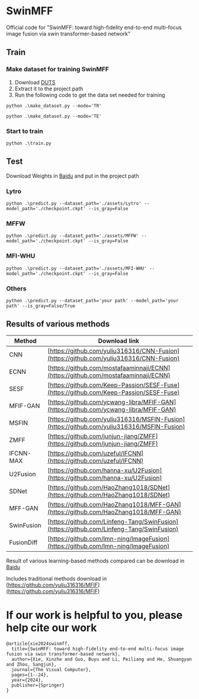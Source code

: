 # SwinMFF
Official code for "SwinMFF: toward high-fidelity end-to-end multi-focus image fusion via swin transformer-based network"

## Train
### Make dataset for training SwinMFF
1. Download [DUTS](https://pan.baidu.com/s/1XCCbFi-uNNXWlig0CNBoIA?pwd=cite)
2. Extract it to the project path
3. Run the following code to get the data set needed for training

`python .\make_dataset.py --mode='TR'`

`python .\make_dataset.py --mode='TE'`

### Start to train
`python .\train.py`
## Test
Download Weights in [Baidu](https://pan.baidu.com/s/15-5_TzVa-ZypyceiMSyMkg?pwd=cite) and put in the project path
### Lytro
`python .\predict.py --dataset_path='./assets/Lytro' --model_path='./checkpoint.ckpt' --is_gray=False`
### MFFW
`python .\predict.py --dataset_path='./assets/MFFW' --model_path='./checkpoint.ckpt' --is_gray=False`
### MFI-WHU
`python .\predict.py --dataset_path='./assets/MFI-WHU' --model_path='./checkpoint.ckpt' --is_gray=False`
### Others
`python .\predict.py --dataset_path='your path' --model_path='your path' --is_gray=False/True`
## Results of various methods
| Method     | Download link                                          |
|------------|--------------------------------------------------------|
| CNN        | [https://github.com/yuliu316316/CNN-Fusion](https://github.com/yuliu316316/CNN-Fusion) |
| ECNN       | [https://github.com/mostafaaminnaji/ECNN](https://github.com/mostafaaminnaji/ECNN) |
| SESF       | [https://github.com/Keep-Passion/SESF-Fuse](https://github.com/Keep-Passion/SESF-Fuse) |
| MFIF-GAN   | [https://github.com/ycwang-libra/MFIF-GAN](https://github.com/ycwang-libra/MFIF-GAN) |
| MSFIN      | [https://github.com/yuliu316316/MSFIN-Fusion](https://github.com/yuliu316316/MSFIN-Fusion) |
| ZMFF       | [https://github.com/junjun-jiang/ZMFF](https://github.com/junjun-jiang/ZMFF) |
| IFCNN-MAX  | [https://github.com/uzeful/IFCNN](https://github.com/uzeful/IFCNN) |
| U2Fusion   | [https://github.com/hanna-xu/U2Fusion](https://github.com/hanna-xu/U2Fusion) |
| SDNet      | [https://github.com/HaoZhang1018/SDNet](https://github.com/HaoZhang1018/SDNet) |
| MFF-GAN    | [https://github.com/HaoZhang1018/MFF-GAN](https://github.com/HaoZhang1018/MFF-GAN) |
| SwinFusion | [https://github.com/Linfeng-Tang/SwinFusion](https://github.com/Linfeng-Tang/SwinFusion) |
| FusionDiff | [https://github.com/lmn-ning/ImageFusion](https://github.com/lmn-ning/ImageFusion) |

Result of various learning-based methods compared can be download in [Baidu]([https://pan.baidu.com/s/15-5_TzVa-ZypyceiMSyMkg?pwd=cite](https://pan.baidu.com/s/1aDmgPnbUwElQ-t_4lQtEww?pwd=cite))

Includes traditional methods download in [https://github.com/yuliu316316/MFIF](https://github.com/yuliu316316/MFIF)

# If our work is helpful to you, please help cite our work
```
@article{xie2024swinmff,
  title={SwinMFF: toward high-fidelity end-to-end multi-focus image fusion via swin transformer-based network},
  author={Xie, Xinzhe and Guo, Buyu and Li, Peiliang and He, Shuangyan and Zhou, Sangjun},
  journal={The Visual Computer},
  pages={1--24},
  year={2024},
  publisher={Springer}
}
```
